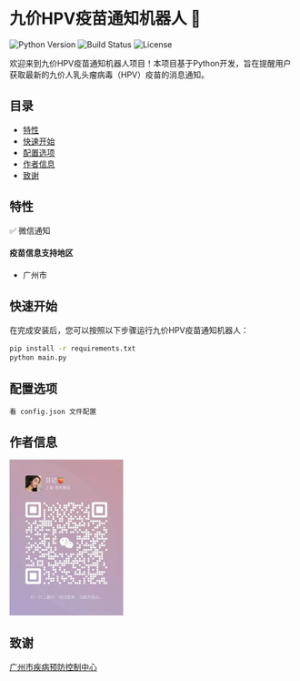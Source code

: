 # 九价HPV疫苗通知机器人 💉
![Python Version](https://img.shields.io/badge/python-3.10-blue)
![Build Status](https://img.shields.io/badge/build-passing-brightgreen)
![License](https://img.shields.io/badge/license-MIT-blue)

欢迎来到九价HPV疫苗通知机器人项目！本项目基于Python开发，旨在提醒用户获取最新的九价人乳头瘤病毒（HPV）疫苗的消息通知。

## 目录

- [特性](#特性)
- [快速开始](#快速开始)
- [配置选项](#配置选项)
- [作者信息](#作者信息)
- [致谢](#致谢)

## 特性
✅ 微信通知  

#### 疫苗信息支持地区    
- 广州市



## 快速开始

在完成安装后，您可以按照以下步骤运行九价HPV疫苗通知机器人：

```bash
pip install -r requirements.txt
python main.py
```

## 配置选项
```
看 config.json 文件配置
```

## 作者信息
<img src="img.png" alt="作者头像" width="200"/>

## 致谢
[广州市疾病预防控制中心](http://www.gzcdc.org.cn/)


